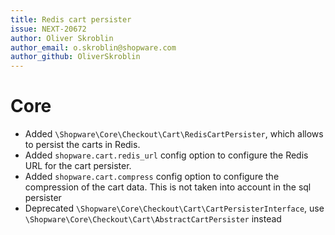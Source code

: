 ```yaml
---
title: Redis cart persister
issue: NEXT-20672
author: Oliver Skroblin
author_email: o.skroblin@shopware.com
author_github: OliverSkroblin
---
```

# Core
* Added `\Shopware\Core\Checkout\Cart\RedisCartPersister`, which allows to persist the carts in Redis.
* Added `shopware.cart.redis_url` config option to configure the Redis URL for the cart persister.
* Added `shopware.cart.compress` config option to configure the compression of the cart data. This is not taken into account in the sql persister
* Deprecated `\Shopware\Core\Checkout\Cart\CartPersisterInterface`, use `\Shopware\Core\Checkout\Cart\AbstractCartPersister` instead